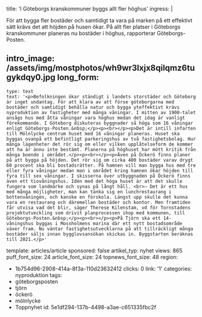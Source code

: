 title: 'I Göteborgs kranskommuner byggs allt fler höghus'
ingress: |
  <p>För att bygga fler bostäder och samtidigt ta vara på marken på ett effektivt sätt krävs det att höjden på husen ökar. På allt fler platser i Göteborgs kranskommuner planeras nu bostäder i höghus, rapporterar Göteborgs-Posten.
  </p>
  
intro_image: /assets/img/mostphotos/wh9wr3lxjx8qilqmz6tugykdqy0.jpg
long_form:
  -
    type: text
    text: '<p>Befolkningen ökar ständigt i landets storstäder och Göteborg är inget undantag. För att klara av att förse göteborgarna med bostäder och samtidigt behålla natur och bygga yteffektivt krävs nyproduktion av fastigheter med många våningar. I mitten av 1900-talet ansågs hus med åtta våningar vara höghus medan det idag är vanligt förekommande. I Göteborg diskuteras byggnader så höga som 16 våningar enligt Göteborgs-Posten.&nbsp;</p><p><br></p><p>Det är intill infarten till Mölnlycke centrum huset med 16 våningar planeras. Huset ska byggas ovanpå ett befintligt parkeringshus av två fastighetsbolag. Hur många lägenheter det rör sig om eller vilken upplåtelseform de kommer att ha är ännu inte bestämt. Planerna på höghuset har mött kritik från många boende i området.</p><p><br></p><p>Även på Öckerö finns planer på att bygga på höjden. Det rör sig om cirka 400 bostäder varav drygt 60 procent ska bli bostadsrätter. På hamnen vill man bygga hus med tre eller fyra våningar medan man i området kring hamnen ökar höjden till fyra till sex våningar. I skisserna över utbyggnaden på Öckerö finns även ett tiovåningshus. Idén med det höga huset är att det skulle fungera som landmärke och synas på långt håll. <br>– Det är ett hus med många möjligheter, man kan tänka sig en lunchrestaurang i bottenvåningen, och kanske en förskola. Längst upp skulle det kunna vara en restaurang och däremellan bostäder och kontor. Men framtiden får utvisa vad det blir, säger Therese Kilenstam, vd för Tornstadens projektutveckling som drivit planprocessen ihop med kommunen, till Göteborgs-Posten.&nbsp;</p><p><br></p><p>På Tjörn ska ett 14-våningshus byggas i Mossholmens marina där ett nytt bostadsområde växer fram. Nu väntar fastighetsutvecklarna på att tillräckligt många bostäder säljs innan bygglovsansökan skickas in. Byggstarten beräknas till 2021.</p>'
template: articles/article
sponsored: false
artikel_typ: nyhet
views: 865
puff_font_size: 24
article_font_size: 24
topnews_font_size: 48
region:
  - 1b754d96-2908-414a-8f3a-110d23632412
clicks: 0
link: '1'
categories: nyproduktion
tags:
  - göteborgsposten
  - tjörn
  - öckerö
  - mölnlycke
  - Toppnyhet
id: 5e1df294-137b-4498-a3ae-c651335fbc2f
